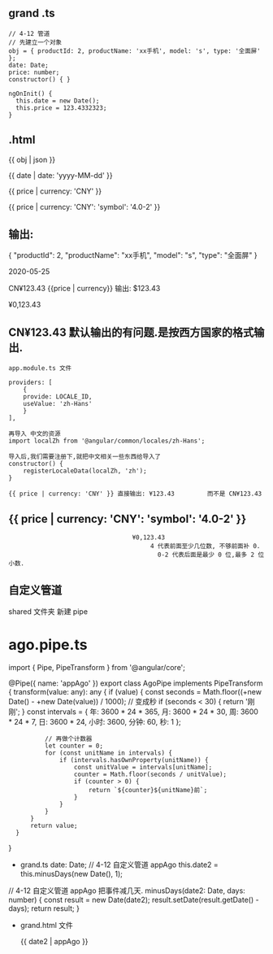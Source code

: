 ##  grand .ts
    // 4-12 管道
    // 先建立一个对象
    obj = { productId: 2, productName: 'xx手机', model: 's', type: '全面屏' };
    date: Date;
    price: number;
    constructor() { }

    ngOnInit() {
      this.date = new Date();
      this.price = 123.4332323;
    }


## .html
  <p>
    {{ obj | json }}
  </p>
  <p>
    {{ date | date: 'yyyy-MM-dd' }}
  </p>
  <p>
    {{ price | currency: 'CNY' }}
  </p>
  {{ price | currency: 'CNY': 'symbol': '4.0-2' }}

## 输出:
  { "productId": 2, "productName": "xx手机", "model": "s", "type": "全面屏" }

  2020-05-25

  CN¥123.43
  {{price | currency}} 输出: $123.43

  ¥0,123.43

## CN¥123.43 默认输出的有问题.是按西方国家的格式输出.
    app.module.ts 文件

    providers: [
        {
        provide: LOCALE_ID,
        useValue: 'zh-Hans'
        }
    ],   

    再导入 中文的资源
    import localZh from '@angular/common/locales/zh-Hans';

    导入后,我们需要注册下,就把中文相关一些东西给导入了
    constructor() {
        registerLocaleData(localZh, 'zh');
    }

    {{ price | currency: 'CNY' }} 直接输出: ¥123.43         而不是 CN¥123.43

##  {{ price | currency: 'CNY': 'symbol': '4.0-2' }}
                                      ¥0,123.43
                                           4 代表前面至少几位数, 不够前面补 0.
                                             0-2 代表后面是最少 0 位,最多 2 位小数.
##  自定义管道
  shared 文件夹
  新建 pipe

# ago.pipe.ts
  import { Pipe, PipeTransform } from '@angular/core';

  @Pipe({ name: 'appAgo' })
  export class AgoPipe implements PipeTransform {
      transform(value: any): any {
          if (value) {
              const seconds = Math.floor((+new Date() - +new Date(value)) / 1000); // 变成秒
              if (seconds < 30) {
                  return '刚刚';
              }
              const intervals = {
                  年: 3600 * 24 * 365,
                  月: 3600 * 24 * 30,
                  周: 3600 * 24 * 7,
                  日: 3600 * 24,
                  小时: 3600,
                  分钟: 60,
                  秒: 1
              };

              // 再做个计数器
              let counter = 0;
              for (const unitName in intervals) {
                  if (intervals.hasOwnProperty(unitName)) {
                      const unitValue = intervals[unitName];
                      counter = Math.floor(seconds / unitValue);
                      if (counter > 0) {
                          return `${counter}${unitName}前`;
                      }
                  }
              }
          }
          return value;
      }
  }


<!-- 自定义管道 appAgo -->
-  grand.ts
  date: Date;
  // 4-12 自定义管道 appAgo
    this.date2 = this.minusDays(new Date(), 1);

  // 4-12 自定义管道 appAgo 把事件减几天.
  minusDays(date2: Date, days: number) {
    const result = new Date(date2);
    result.setDate(result.getDate() - days);
    return result;
  }
- grand.html 文件
  <p>
    {{ date2 | appAgo }}  <!-- 输出: 1日前 -->
  </p